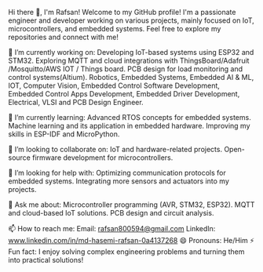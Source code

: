 Hi there 👋, I'm Rafsan!
Welcome to my GitHub profile! I'm a passionate engineer and developer working on various projects, mainly focused on IoT, microcontrollers, and embedded systems. Feel free to explore my repositories and connect with me!

🔭 I’m currently working on:
Developing IoT-based systems using ESP32 and STM32.
Exploring MQTT and cloud integrations with ThingsBoard/Adafruit /Mosquitto/AWS IOT / Things board.
PCB design for load monitoring and control systems(Altium).
Robotics, Embedded Systems,
Embedded AI & ML, 
IOT, 
Computer Vision, 
Embedded Control Software Development,
Embedded Control Apps Development,
Embedded Driver Development, Electrical, 
VLSI and PCB Design Engineer.

🌱 I’m currently learning:
Advanced RTOS concepts for embedded systems.
Machine learning and its application in embedded hardware.
Improving my skills in ESP-IDF and MicroPython.

👯 I’m looking to collaborate on:
IoT and hardware-related projects.
Open-source firmware development for microcontrollers.

🤔 I’m looking for help with:
Optimizing communication protocols for embedded systems.
Integrating more sensors and actuators into my projects.

💬 Ask me about:
Microcontroller programming (AVR, STM32, ESP32).
MQTT and cloud-based IoT solutions.
PCB design and circuit analysis.

📫 How to reach me:
Email: rafsan800594@gmail.com 
LinkedIn: www.linkedin.com/in/md-hasemi-rafsan-0a4137268
😄 Pronouns:
He/Him
⚡ Fun fact:
I enjoy solving complex engineering problems and turning them into practical solutions!
